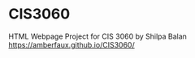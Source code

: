 # CIS3060
HTML Webpage Project for CIS 3060 by Shilpa Balan
<br>
https://amberfaux.github.io/CIS3060/
